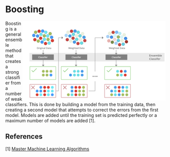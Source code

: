 # Boosting

<img src='boosting.png' align='right' width=450 alt="Boosting">

Boosting is a general ensemble method that creates a strong classifier from a number of weak classifiers. This is done by building a model from the training data, then creating a second model that attempts to correct the errors from the first model. Models are added until the training set is predicted perfectly or a maximum number of models are added [1].

## References

[1] [Master Machine Learning Algorithms](https://machinelearningmastery.com/master-machine-learning-algorithms/)
